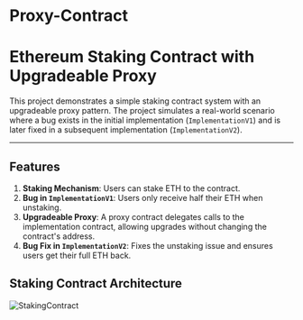 # Proxy-Contract


# Ethereum Staking Contract with Upgradeable Proxy

This project demonstrates a simple staking contract system with an upgradeable proxy pattern. The project simulates a real-world scenario where a bug exists in the initial implementation (`ImplementationV1`) and is later fixed in a subsequent implementation (`ImplementationV2`).

---

## Features
1. **Staking Mechanism**: Users can stake ETH to the contract.
2. **Bug in `ImplementationV1`**: Users only receive half their ETH when unstaking.
3. **Upgradeable Proxy**: A proxy contract delegates calls to the implementation contract, allowing upgrades without changing the contract's address.
4. **Bug Fix in `ImplementationV2`**: Fixes the unstaking issue and ensures users get their full ETH back.


## Staking Contract Architecture
![StakingContract](https://github.com/user-attachments/assets/00cc2819-5cbf-42e7-9586-1f5dc62e7701)
